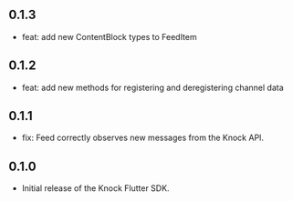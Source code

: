 ## 0.1.3

- feat: add new ContentBlock types to FeedItem

## 0.1.2

- feat: add new methods for registering and deregistering channel data

## 0.1.1

- fix: Feed correctly observes new messages from the Knock API.

## 0.1.0

- Initial release of the Knock Flutter SDK.
